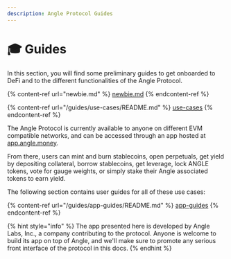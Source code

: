 ```yaml
---
description: Angle Protocol Guides
---
```


# 🎓 Guides

In this section, you will find some preliminary guides to get onboarded to DeFi and to the different functionalities of the Angle Protocol.

{% content-ref url="newbie.md" %}
[newbie.md](newbie.md)
{% endcontent-ref %}

{% content-ref url="/guides/use-cases/README.md" %}
[use-cases](/guides/use-cases/README.md)
{% endcontent-ref %}

The Angle Protocol is currently available to anyone on different EVM compatible networks, and can be accessed through an app hosted at [app.angle.money](https://app.angle.money/).

From there, users can mint and burn stablecoins, open perpetuals, get yield by depositing collateral, borrow stablecoins, get leverage, lock ANGLE tokens, vote for gauge weights, or simply stake their Angle associated tokens to earn yield.

The following section contains user guides for all of these use cases:

{% content-ref url="/guides/app-guides/README.md" %}
[app-guides](/guides/app-guides/README.md)
{% endcontent-ref %}

{% hint style="info" %}
The app presented here is developed by Angle Labs, Inc., a company contributing to the protocol. Anyone is welcome to build its app on top of Angle, and we'll make sure to promote any serious front interface of the protocol in this docs.
{% endhint %}
